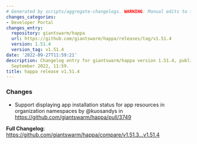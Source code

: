 ```yaml
---
# Generated by scripts/aggregate-changelogs. WARNING: Manual edits to this files will be overwritten.
changes_categories:
- Developer Portal
changes_entry:
  repository: giantswarm/happa
  url: https://github.com/giantswarm/happa/releases/tag/v1.51.4
  version: 1.51.4
  version_tag: v1.51.4
date: '2022-09-27T11:59:21'
description: Changelog entry for giantswarm/happa version 1.51.4, published on 27
  September 2022, 11:59.
title: happa release v1.51.4
---
```


<!-- Release notes generated using configuration in .github/release.yml at main -->

### Changes
* Support displaying app installation status for app resources in organization namespaces by @kuosandys in https://github.com/giantswarm/happa/pull/3749


**Full Changelog**: https://github.com/giantswarm/happa/compare/v1.51.3...v1.51.4

